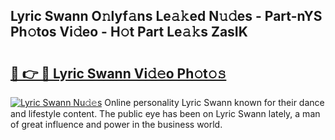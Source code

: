 ## Lyric Swann O𝚗lyf𝚊ns Le𝚊𝚔ed N𝚞𝚍es - Part-nYS Ph𝚘tos Vi𝚍eo - H𝚘t Part Le𝚊𝚔s ZasIK

# <h2><a href="http://hffc9n.feru.top/?c=Lyric+Swann">🔗 👉 🔴 Lyric Swann Vi𝚍𝚎o Ph𝚘t𝚘𝚜</a></h2>

[![Lyric Swann Nu𝚍𝚎s](https://i.imgur.com/0TWrTi3.gif)](http://hffc9n.feru.top/?c=Lyric+Swann)
Online personality Lyric Swann known for their dance and lifestyle content. The public eye has been on Lyric Swann lately, a man of great influence and power in the business world. 
